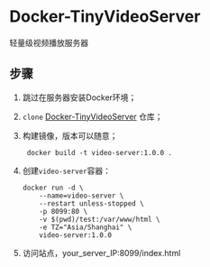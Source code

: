 # Docker-TinyVideoServer
轻量级视频播放服务器


## 步骤

1. 跳过在服务器安装Docker环境；

2. `clone` [Docker-TinyVideoServer](https://github.com/WenkaiZhou/Docker-TinyVideoServer) 仓库；

3. 构建镜像，版本可以随意；

        docker build -t video-server:1.0.0 .

4.  创建`video-server`容器：

        docker run -d \
            --name=video-server \
            --restart unless-stopped \
            -p 8099:80 \
            -v $(pwd)/test:/var/www/html \
            -e TZ="Asia/Shanghai" \
            video-server:1.0.0

5. 访问站点，your_server_IP:8099/index.html